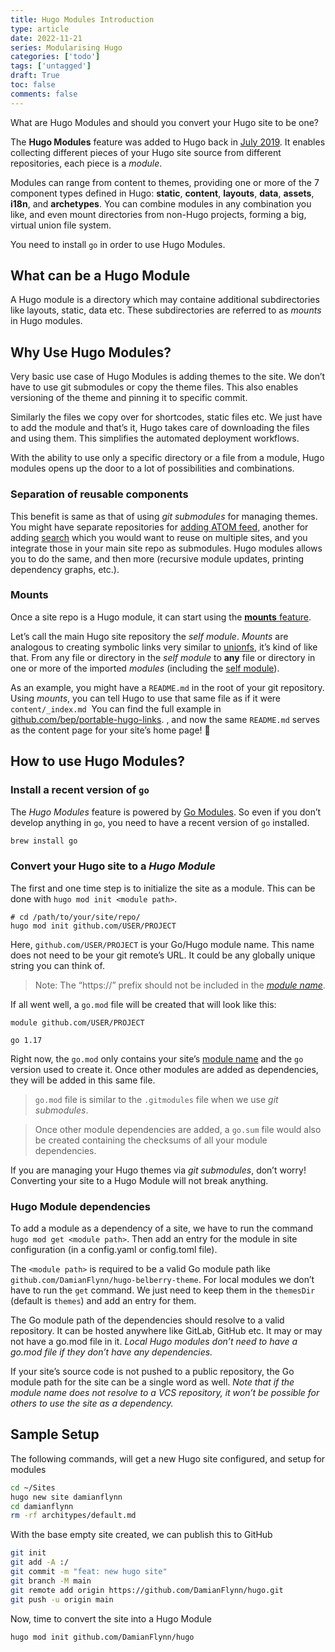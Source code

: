 ```yaml
---
title: Hugo Modules Introduction
type: article 
date: 2022-11-21
series: Modularising Hugo
categories: ['todo'] 
tags: ['untagged'] 
draft: True
toc: false 
comments: false 
---
```



What are Hugo Modules and should you convert your Hugo site to be one?

The **Hugo Modules** feature was added to Hugo back in [July 2019](https://github.com/gohugoio/hugo/releases/tag/v0.56.0). It enables collecting different pieces of your Hugo site source from different repositories, each piece is a _module_. 

Modules can range from content to themes, providing one or more of the 7 component types defined in Hugo: **static**, **content**, **layouts**, **data**, **assets**, **i18n**, and **archetypes**. You can combine modules in any combination you like, and even mount directories from non-Hugo projects, forming a big, virtual union file system.

You need to install `go` in order to use Hugo Modules.

## What can be a Hugo Module

A Hugo module is a directory which may containe additional subdirectories like layouts, static, data etc. These subdirectories are referred to as *mounts* in Hugo modules.

## Why Use Hugo Modules?

Very basic use case of Hugo Modules is adding themes to the site. We don’t have to use git submodules or copy the theme files. This also enables versioning of the theme and pinning it to specific commit.

Similarly the files we copy over for shortcodes, static files etc. We just have to add the module and that’s it, Hugo takes care of downloading the files and using them. This simplifies the automated deployment workflows.

With the ability to use only a specific directory or a file from a module, Hugo modules opens up the door to a lot of possibilities and combinations.

### Separation of reusable components

This benefit is same as that of using _git submodules_ for managing themes. You might have separate repositories for [adding ATOM feed](https://github.com/kaushalmodi/hugo-atom-feed), another for adding [search](https://github.com/kaushalmodi/hugo-search-fuse-js) which you would want to reuse on multiple sites, and you integrate those in your main site repo as submodules. Hugo modules allows you to do the same, and then more (recursive module updates, printing dependency graphs, etc.).

### Mounts

Once a site repo is a Hugo module, it can start using the [**mounts** feature](https://gohugo.io/hugo-modules/configuration/#module-config-mounts).

Let’s call the main Hugo site repository the *self module*. _Mounts_ are analogous to creating symbolic links very similar to [unionfs](unionfs), it’s kind of like that. From any file or directory in the *self module* to **any** file or directory in one or more of the imported _modules_ (including the [self module](https://scripter.co/hugo-modules-getting-started/#org-radio--self-module)).

As an example, you might have a `README.md` in the root of your git repository. Using _mounts_, you can tell Hugo to use that same file as if it were `content/_index.md`  You can find the full example in [github.com/bep/portable-hugo-links](https://github.com/bep/portable-hugo-links/blob/aa096af0d46e5fc8126b0afaedac557470128cf1/config.toml#L12-L14). , and now the same `README.md` serves as the content page for your site’s home page! 🤯

## How to use Hugo Modules?

### Install a recent version of `go`

The _Hugo Modules_ feature is powered by [Go Modules](https://github.com/golang/go/wiki/Modules). So even if you don’t develop anything in `go`, you need to have a recent version of `go` installed.

```bash
brew install go
```

### Convert your Hugo site to a _Hugo Module_

The first and one time step is to initialize the site as a module. This can be done with `hugo mod init <module path>`.

```shell
# cd /path/to/your/site/repo/
hugo mod init github.com/USER/PROJECT
```


Here, `github.com/USER/PROJECT` is your Go/Hugo module name. This name does not need to be your git remote’s URL. It could be any globally unique string you can think of.

> Note: The “https://” prefix should not be included in the _[module name](https://scripter.co/hugo-modules-getting-started/#org-radio--module-name)_.

If all went well, a `go.mod` file will be created that will look like this:

```text
module github.com/USER/PROJECT

go 1.17
```

Right now, the `go.mod` only contains your site’s [module name](https://scripter.co/hugo-modules-getting-started/#org-radio--module-name) and the `go` version used to create it. Once other modules are added as dependencies, they will be added in this same file.

>  `go.mod` file is similar to the `.gitmodules` file when we use _git submodules_.

> Once other module dependencies are added, a `go.sum` file would also be created containing the checksums of all your module dependencies.

If you are managing your Hugo themes via _git submodules_, don’t worry! Converting your site to a Hugo Module will not break anything.

### Hugo Module dependencies

To add a module as a dependency of a site, we have to run the command `hugo mod get <module path>`. Then add an entry for the module in site configuration (in a config.yaml or config.toml file).

The `<module path>` is required to be a valid Go module path like `github.com/DamianFlynn/hugo-belberry-theme`. For local modules we don’t have to run the `get` command. We just need to keep them in the `themesDir` (default is `themes`) and add an entry for them.

The Go module path of the dependencies should resolve to a valid repository. It can be hosted anywhere like GitLab, GitHub etc. It may or may not have a go.mod file in it. _Local Hugo modules don’t need to have a go.mod file if they don’t have any dependencies._

If your site’s source code is not pushed to a public repository, the Go module path for the site can be a single word as well. _Note that if the module name does not resolve to a VCS repository, it won’t be possible for others to use the site as a dependency._

## Sample Setup

The following commands, will get a new Hugo site configured, and setup for modules

```bash
cd ~/Sites
hugo new site damianflynn
cd damianflynn
rm -rf architypes/default.md
```

With the base empty site created, we can publish this to GitHub
```bash
git init
git add -A :/
git commit -m "feat: new hugo site"
git branch -M main
git remote add origin https://github.com/DamianFlynn/hugo.git
git push -u origin main
```

Now, time to convert the site into a Hugo Module
```bash
hugo mod init github.com/DamianFlynn/hugo
```